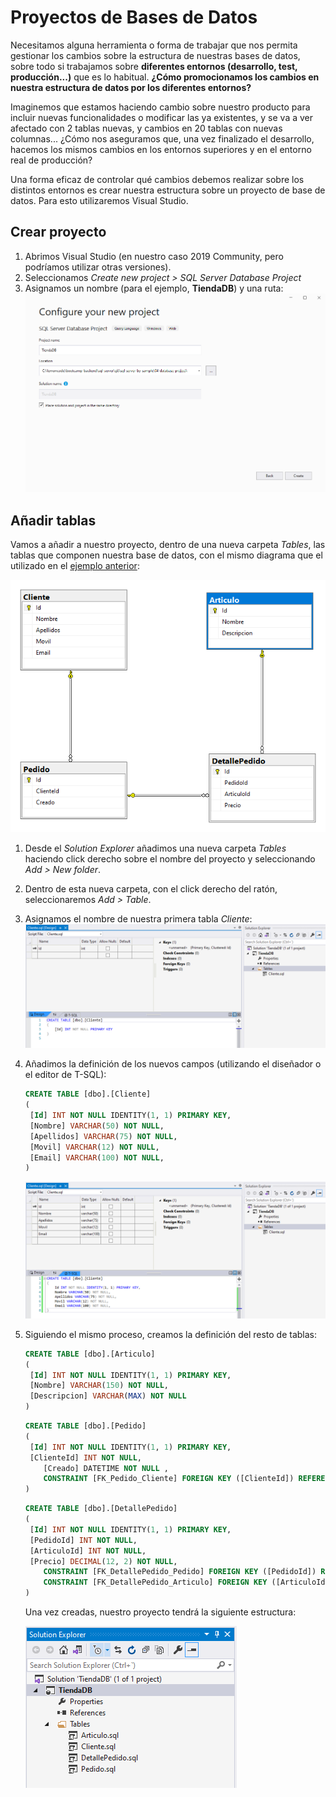 # Proyectos de Bases de Datos

Necesitamos alguna herramienta o forma de trabajar que nos permita gestionar los cambios sobre la estructura de nuestras bases de datos, sobre todo si trabajamos sobre **diferentes entornos (desarrollo, test, producción...)** que es lo habitual. **¿Cómo promocionamos los cambios en nuestra estructura de datos por los diferentes entornos?**

Imaginemos que estamos haciendo cambio sobre nuestro producto para incluir nuevas funcionalidades o modificar las ya existentes, y se va a ver afectado con 2 tablas nuevas, y cambios en 20 tablas con nuevas columnas... ¿Cómo nos aseguramos que, una vez finalizado el desarrollo, hacemos los mismos cambios en los entornos superiores y en el entorno real de producción?

Una forma eficaz de controlar qué cambios debemos realizar sobre los distintos entornos es crear nuestra estructura sobre un proyecto de base de datos. Para esto utilizaremos Visual Studio.

## Crear proyecto

1. Abrimos Visual Studio (en nuestro caso 2019 Community, pero podríamos utilizar otras versiones).
2. Seleccionamos _Create new project > SQL Server Database Project_
3. Asignamos un nombre (para el ejemplo, **TiendaDB**) y una ruta:
   ![Configure your new project](.\images\configure-project.png)

## Añadir tablas

Vamos a añadir a nuestro proyecto, dentro de una nueva carpeta _Tables_, las tablas que componen nuestra base de datos, con el mismo diagrama que el utilizado en el [ejemplo anterior](../03-create-tables):

![image-20210820180732692](.\images\db-diagram.png)

1. Desde el _Solution Explorer_ añadimos una nueva carpeta _Tables_ haciendo click derecho sobre el nombre del proyecto y seleccionando _Add > New folder_.
2. Dentro de esta nueva carpeta, con el click derecho del ratón, seleccionaremos _Add > Table_.
3. Asignamos el nombre de nuestra primera tabla _Cliente_:
   ![image-20210821185332897](.\images\create-new-table.png)

4. Añadimos la definición de los nuevos campos (utilizando el diseñador o el editor de T-SQL):

   ```sql
   CREATE TABLE [dbo].[Cliente]
   (
   	[Id] INT NOT NULL IDENTITY(1, 1) PRIMARY KEY,
   	[Nombre] VARCHAR(50) NOT NULL,
   	[Apellidos] VARCHAR(75) NOT NULL,
   	[Movil] VARCHAR(12) NOT NULL,
   	[Email] VARCHAR(100) NOT NULL,
   )
   ```

   ![image-20210821185453085](.\images\create-new-table-2.png)

5. Siguiendo el mismo proceso, creamos la definición del resto de tablas:

   ```sql
   CREATE TABLE [dbo].[Articulo]
   (
   	[Id] INT NOT NULL IDENTITY(1, 1) PRIMARY KEY,
   	[Nombre] VARCHAR(150) NOT NULL,
   	[Descripcion] VARCHAR(MAX) NOT NULL
   )
   ```

   ```sql
   CREATE TABLE [dbo].[Pedido]
   (
   	[Id] INT NOT NULL IDENTITY(1, 1) PRIMARY KEY,
   	[ClienteId] INT NOT NULL,
       [Creado] DATETIME NOT NULL , 
       CONSTRAINT [FK_Pedido_Cliente] FOREIGN KEY ([ClienteId]) REFERENCES [Cliente]([Id]),	
   )
   ```

   ```sql
   CREATE TABLE [dbo].[DetallePedido]
   (
   	[Id] INT NOT NULL IDENTITY(1, 1) PRIMARY KEY,
   	[PedidoId] INT NOT NULL,
   	[ArticuloId] INT NOT NULL, 
   	[Precio] DECIMAL(12, 2) NOT NULL,
       CONSTRAINT [FK_DetallePedido_Pedido] FOREIGN KEY ([PedidoId]) REFERENCES [Pedido]([Id]), 
       CONSTRAINT [FK_DetallePedido_Articulo] FOREIGN KEY ([ArticuloId]) REFERENCES [Articulo]([Id]),
   )
   ```

   Una vez creadas, nuestro proyecto tendrá la siguiente estructura:

   ![image-20210821190108680](.\images\project.png)